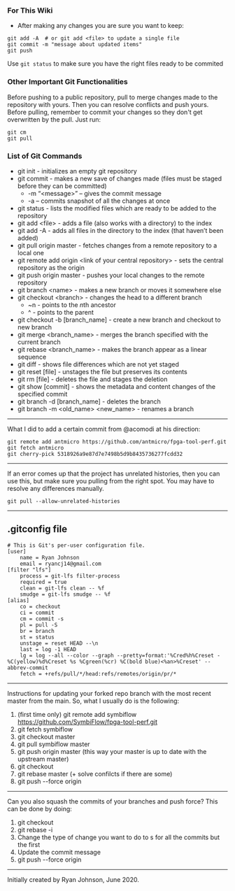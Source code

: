 ### For This Wiki

* After making any changes you are sure you want to keep:
```
git add -A  # or git add <file> to update a single file
git commit -m "message about updated items"
git push
```

Use `git status` to make sure you have the right files ready to be commited

### Other Important Git Functionalities
Before pushing to a public repository, pull to merge changes made to the repository with yours. Then you can resolve conflicts and push yours. Before pulling, remember to commit your changes so they don't get overwritten by the pull. Just run:
```
git cm
git pull
```
### List of Git Commands
 
* git init - initializes an empty git repository
* git commit - makes a new save of changes made (files must be staged before they can be committed)
    * -m “\<message>” – gives the commit message
    * -a – commits snapshot of all the changes at once
* git status - lists the modified files which are ready to be added to the repository
* git add \<file> - adds a file (also works with a directory) to the index
* git add -A - adds all files in the directory to the index (that haven’t been added)
* git pull origin master  - fetches changes from a remote repository to a local one
* git remote add origin \<link of your central repository> - sets the central repository as the origin
* git push origin master - pushes your local changes to the remote repository
* git branch \<name>  	- makes a new branch or moves it somewhere else
* git checkout \<branch>  - changes the head to a different branch
    * ~n - points to the *n*th ancestor
    * ^ - points to the parent
* git checkout -b [branch_name] - create a new branch and checkout to new branch
* git merge \<branch_name> - merges the branch specified with the current branch
* git rebase \<branch_name> - makes the branch appear as a linear sequence
* git diff - shows file differences which are not yet staged
* git reset [file] - unstages the file but preserves its contents
* git rm [file] - deletes the file and stages the deletion
* git show [commit] - shows the metadata and content changes of the specified commit
* git branch -d [branch_name] - deletes the branch
* git branch -m \<old_name> \<new_name> - renames a branch
***
What I did to add a certain commit from @acomodi at his direction:
```
git remote add antmicro https://github.com/antmicro/fpga-tool-perf.git
git fetch antmicro
git cherry-pick 5318926a9e87d7e7498b5d9b8435736277fcdd32
```
***
If an error comes up that the project has unrelated histories, then you can use this, but make sure you pulling from the right spot. You may have to resolve any differences manually.
```
git pull --allow-unrelated-histories
```
***
## .gitconfig file
```
# This is Git's per-user configuration file.
[user]
	name = Ryan Johnson
	email = ryancj14@gmail.com
[filter "lfs"]
	process = git-lfs filter-process
	required = true
	clean = git-lfs clean -- %f
	smudge = git-lfs smudge -- %f
[alias]
    co = checkout
    ci = commit
    cm = commit -s
    pl = pull -S
    br = branch
    st = status
    unstage = reset HEAD --\n
    last = log -1 HEAD
    lg = log --all --color --graph --pretty=format:'%Cred%h%Creset -%C(yellow)%d%Creset %s %Cgreen(%cr) %C(bold blue)<%an>%Creset' --abbrev-commit
	fetch = +refs/pull/*/head:refs/remotes/origin/pr/*
```
***

Instructions for updating your forked repo branch with the most recent master from the main.
So, what I usually do is the following:
1. (first time only) git remote add symbiflow https://github.com/SymbiFlow/fpga-tool-perf.git
2. git fetch symbiflow
3. git checkout master
4. git pull symbiflow master
5. git push origin master (this way your master is up to date with the upstream master)
6. git checkout <branch>
7. git rebase master (+ solve confilcts if there are some)
8. git push --force origin <branch>

***
Can you also squash the commits of your branches and push force?
This can be done by doing:
1. git checkout <branch>
1. git rebase -i <master-commit-hash>
2. Change the type of change you want to do to s for all the commits but the first
3. Update the commit message
4. git push --force origin <branch>

----------------------------------
Initially created by Ryan Johnson, June 2020.
